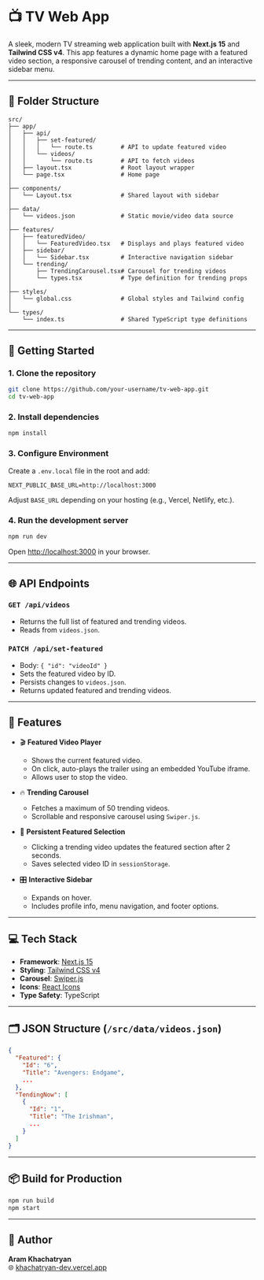 # 📺 TV Web App

A sleek, modern TV streaming web application built with **Next.js 15** and **Tailwind CSS v4**. This app features a dynamic home page with a featured video section, a responsive carousel of trending content, and an interactive sidebar menu.

---

## 📁 Folder Structure

```
src/
├── app/
│   ├── api/
│   │   ├── set-featured/
│   │   │   └── route.ts        # API to update featured video
│   │   └── videos/
│   │       └── route.ts        # API to fetch videos
│   ├── layout.tsx              # Root layout wrapper
│   └── page.tsx                # Home page
│
├── components/
│   └── Layout.tsx              # Shared layout with sidebar
│
├── data/
│   └── videos.json             # Static movie/video data source
│
├── features/
│   ├── featuredVideo/
│   │   └── FeaturedVideo.tsx   # Displays and plays featured video
│   ├── sidebar/
│   │   └── Sidebar.tsx         # Interactive navigation sidebar
│   └── trending/
│       ├── TrendingCarousel.tsx# Carousel for trending videos
│       └── types.tsx           # Type definition for trending props
│
├── styles/
│   └── global.css              # Global styles and Tailwind config
│
└── types/
    └── index.ts                # Shared TypeScript type definitions
```

---

## 🚀 Getting Started

### 1. **Clone the repository**

```bash
git clone https://github.com/your-username/tv-web-app.git
cd tv-web-app
```

### 2. **Install dependencies**

```bash
npm install
```

### 3. **Configure Environment**

Create a `.env.local` file in the root and add:

```
NEXT_PUBLIC_BASE_URL=http://localhost:3000
```

Adjust `BASE_URL` depending on your hosting (e.g., Vercel, Netlify, etc.).

### 4. **Run the development server**

```bash
npm run dev
```

Open [http://localhost:3000](http://localhost:3000) in your browser.

---

## 🌐 API Endpoints

### `GET /api/videos`

- Returns the full list of featured and trending videos.
- Reads from `videos.json`.

### `PATCH /api/set-featured`

- Body: `{ "id": "videoId" }`
- Sets the featured video by ID.
- Persists changes to `videos.json`.
- Returns updated featured and trending videos.

---

## 🧩 Features

- 🎬 **Featured Video Player**
    - Shows the current featured video.
    - On click, auto-plays the trailer using an embedded YouTube iframe.
    - Allows user to stop the video.

- 🔥 **Trending Carousel**
    - Fetches a maximum of 50 trending videos.
    - Scrollable and responsive carousel using `Swiper.js`.

- 📑 **Persistent Featured Selection**
    - Clicking a trending video updates the featured section after 2 seconds.
    - Saves selected video ID in `sessionStorage`.

- 🎛️ **Interactive Sidebar**
    - Expands on hover.
    - Includes profile info, menu navigation, and footer options.

---

## 💻 Tech Stack

- **Framework**: [Next.js 15](https://nextjs.org)
- **Styling**: [Tailwind CSS v4](https://tailwindcss.com/docs/upgrade-guide)
- **Carousel**: [Swiper.js](https://swiperjs.com/)
- **Icons**: [React Icons](https://react-icons.github.io/react-icons/)
- **Type Safety**: TypeScript

---

## 🗂️ JSON Structure (`/src/data/videos.json`)

```json
{
  "Featured": {
    "Id": "6",
    "Title": "Avengers: Endgame",
    ...
  },
  "TendingNow": [
    {
      "Id": "1",
      "Title": "The Irishman",
      ...
    }
  ]
}
```

---

## 📦 Build for Production

```bash
npm run build
npm start
```

---

## 👤 Author

**Aram Khachatryan**  
🌐 [khachatryan-dev.vercel.app](https://khachatryan-dev.vercel.app)